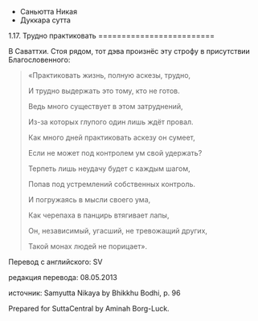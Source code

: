 









* Саньютта Никая
* Дуккара сутта


1\.17\. Трудно практиковать
\=\=\=\=\=\=\=\=\=\=\=\=\=\=\=\=\=\=\=\=\=\=\=\=\=



В Саваттхи\. Стоя рядом, тот дэва произнёс эту строфу в присутствии Благословенного:



> «Практиковать жизнь, полную аскезы, трудно,  
> 
> И трудно выдержать это тому, кто не готов\.  
> 
> Ведь много существует в этом затруднений,  
> 
> Из\-за которых глупого один лишь ждёт провал\.  
> 
>   
> 
> Как много дней практиковать аскезу он сумеет,  
> 
> Если не может под контролем ум свой удержать?  
> 
> Терпеть лишь неудачу будет с каждым шагом,  
> 
> Попав под устремлений собственных контроль\.  
> 
>   
> 
> И погружаясь в мысли своего ума,  
> 
> Как черепаха в панцирь втягивает лапы,  
> 
> Он, независимый, угасший, не тревожащий других,  
> 
> Такой монах людей не порицает»\.



Перевод с английского: SV


редакция перевода: 08\.05\.2013


источник: Samyutta Nikaya by Bhikkhu Bodhi, p\. 96


Prepared for SuttaCentral by Aminah Borg\-Luck\.






